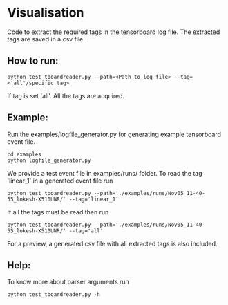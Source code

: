 # Visualisation

Code to extract the required tags in the tensorboard log file. 
The extracted tags are saved in a csv file.

## How to run:

```
python test_tboardreader.py --path=<Path_to_log_file> --tag=<'all'/specific tag>
```
If tag is set 'all'. All the tags are acquired.

## Example:

Run the examples/logfile_generator.py for generating example tensorboard event file. 
```
cd examples
python logfile_generator.py
```
We provide a test event file in examples/runs/ folder.
To read the tag 'linear_1' in a generated event file run
```
python test_tboardreader.py --path='./examples/runs/Nov05_11-40-55_lokesh-X510UNR/' --tag='linear_1'
```
If all the tags must be read then run
```
python test_tboardreader.py --path='./examples/runs/Nov05_11-40-55_lokesh-X510UNR/' --tag='all'
```
For a preview, a generated csv file with all extracted tags is also included.
## Help:
To know more about parser arguments run
```
python test_tboardreader.py -h
```